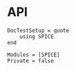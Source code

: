 # API

```@meta
DocTestSetup = quote
    using SPICE
end
```

```@autodocs
Modules = [SPICE]
Private = false
```
